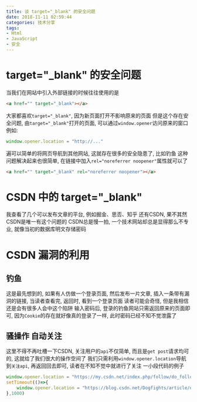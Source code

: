 ```yaml
---
title: 谈 target="_blank" 的安全问题
date: 2018-11-11 02:59:44
categories: 技术分享
tags:
- Html
- JavaScript
- 安全
---
```


# target="_blank" 的安全问题
当我们在网站中引入外部链接的时候往往使用的是
```Html
<a href="" target="_blank"></a>
```
大家都喜欢`target="_blank"`, 因为新页面打开不影响原来的页面
但是这个存在安全问题, 由`target="_blank"`打开的页面, 可以通过`window.opener`访问原来的窗口
例如:
```JavaScript
window.opener.location = "http://..."
```
遍可以简单的将网页导航到其他网站, 这就存在很多的安全隐患了, 比如钓鱼
这种问题解决起来也很简单, 在链接中加入`rel="noreferrer noopener"`属性就可以了
```Html
<a href="" target="_blank" rel="noreferrer noopener"></a>
```

# CSDN 中的 target="_blank"
我查看了几个可以发布文章的平台, 例如掘金、思否、知乎 还有CSDN, 果不其然CSDN是唯一有这个问题的
CSDN总是慢一拍, 一个技术网站却总是显得那么不专业, 就像当初的数据库明文存储密码
# CSDN 漏洞的利用
## 钓鱼
这是最先想到的, 如果有人仿做一个登录页面, 然后发布一片文章, 插入一条带有漏洞的链接, 当读者查看完, 返回时, 看到一个登录页面
读者可能会奇怪, 但是我相信还是会有很多人会中这个陷阱
输入密码后, 登录的钓鱼网站只需返回原来的页面即可, 因为`Cookie`的存在就好像真的登录了一样, 此时密码已经不知不觉泄露了
## 骚操作 自动关注
这里不得不再吐槽一下CSDN, 关注用户的`api`不仅简单, 而且是`get post`请求均可的, 这就给了我们很大的操作空间了
我们只需利用`window.opener.location`导航到`关注api`, 再返回回去即可, 读者在不知不觉中就进行了关注
一小段代码的例子
```JavaScript
window.opener.location = "https://my.csdn.net/index.php/follow/do_follow?..."
setTimeout(()=>{
    window.opener.location = "https://blog.csdn.net/Dogfights/article/details/..."
},1000)
```


